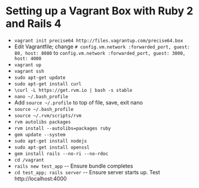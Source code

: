 # Setting up a Vagrant Box with Ruby 2 and Rails 4
 - `vagrant init precise64 http://files.vagrantup.com/precise64.box`
 - Edit Vagrantfile; change `# config.vm.network :forwarded_port, guest: 80, host: 8080` to `config.vm.network :forwarded_port, guest: 3000, host: 4000`
 - `vagrant up`
 - `vagrant ssh`
 - `sudo apt-get update`
 - `sudo apt-get install curl`
 - `\curl -L https://get.rvm.io | bash -s stable`
 - `nano ~/.bash_profile`
 - Add `source ~/.profile` to top of file, save, exit nano
 - `source ~/.bash_profile`
 - `source ~/.rvm/scripts/rvm`
 - `rvm autolibs packages`
 - `rvm install --autolibs=packages ruby`
 - `gem update --system`
 - `sudo apt-get install nodejs`
 - `sudo apt-get install openssl`
 - `gem install rails --no-ri --no-rdoc`
 - `cd /vagrant`
 - `rails new test_app` -- Ensure bundle completes
 - `cd test_app; rails server` -- Ensure server starts up. Test http://localhost:4000
